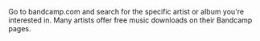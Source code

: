 Go to bandcamp.com and search for the specific artist or album you're interested in. Many artists offer free music downloads on their Bandcamp pages.